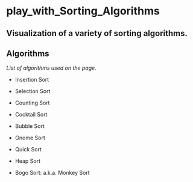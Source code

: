

# play_with_Sorting_Algorithms

## Visualization of a variety of sorting algorithms.


## Algorithms

*List of algorithms used on the page.*

-   Insertion Sort

-   Selection Sort

-   Counting Sort

-   Cocktail Sort

-   Bubble Sort

-   Gnome Sort

-   Quick Sort

-   Heap Sort

-   Bogo Sort: a.k.a. Monkey Sort



<!----------------------------------------------------------------------------->


[Insertion Sort]: https://en.wikipedia.org/wiki/Insertion_sort
[Selection Sort]: https://en.wikipedia.org/wiki/Selection_sort
[Counting Sort]: https://en.wikipedia.org/wiki/Counting_sort
[Cocktail Sort]: https://en.wikipedia.org/wiki/Cocktail_shaker_sort
[Bubble Sort]: https://en.wikipedia.org/wiki/Bubble_sort
[Gnome Sort]: https://en.wikipedia.org/wiki/Gnome_sort
[Quick Sort]: https://en.wikipedia.org/wiki/Quicksort
[Heap Sort]: https://en.wikipedia.org/wiki/Heapsort
[Bogo Sort]: https://en.wikipedia.org/wiki/Bogosort


<!---------------------------------[ Buttons ]--------------------------------->
